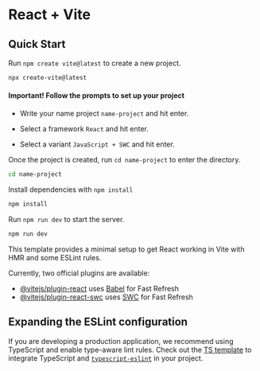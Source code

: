 # React + Vite
## Quick Start 

Run `npm create vite@latest` to create a new project.
```sh
npx create-vite@latest
```
#### Important! Follow the prompts to set up your project

- Write your name project `name-project` and hit enter.

- Select a framework `React` and hit enter.

- Select a variant `JavaScript + SWC` and hit enter.


Once the project is created, run `cd name-project` to enter the directory.
```sh
cd name-project
```
Install dependencies with `npm install`
```sh
npm install
```
Run `npm run dev` to start the server.
```sh
npm run dev
```




This template provides a minimal setup to get React working in Vite with HMR and some ESLint rules.

Currently, two official plugins are available:

- [@vitejs/plugin-react](https://github.com/vitejs/vite-plugin-react/blob/main/packages/plugin-react/README.md) uses [Babel](https://babeljs.io/) for Fast Refresh
- [@vitejs/plugin-react-swc](https://github.com/vitejs/vite-plugin-react-swc) uses [SWC](https://swc.rs/) for Fast Refresh

## Expanding the ESLint configuration

If you are developing a production application, we recommend using TypeScript and enable type-aware lint rules. Check out the [TS template](https://github.com/vitejs/vite/tree/main/packages/create-vite/template-react-ts) to integrate TypeScript and [`typescript-eslint`](https://typescript-eslint.io) in your project.
